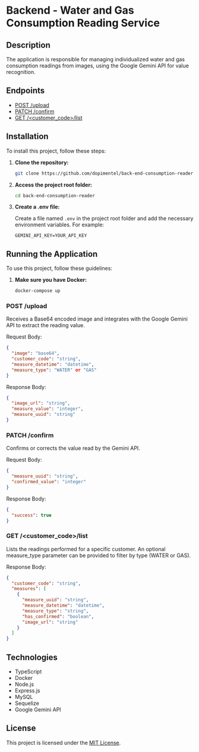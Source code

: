 # Backend - Water and Gas Consumption Reading Service

## Description

The application is responsible for managing individualized water and gas consumption readings from images, using the Google Gemini API for value recognition.

## Endpoints

- [POST /upload](#post-upload)
- [PATCH /confirm](#patch-confirm)
- [GET /\<customer_code\>/list](#get-customercodelist)

## Installation

To install this project, follow these steps:

1. **Clone the repository:**

   ```bash
   git clone https://github.com/dopimentel/back-end-consumption-reader.git
   ```

2. **Access the project root folder:**

   ```bash
   cd back-end-consumption-reader
   ```

3. **Create a .env file:**

   Create a file named `.env` in the project root folder and add the necessary environment variables. For example:

   ```
   GEMINI_API_KEY=YOUR_API_KEY
   ```

## Running the Application

To use this project, follow these guidelines:

1. **Make sure you have Docker:**

   ```bash
   docker-compose up
   ```

### POST /upload

Receives a Base64 encoded image and integrates with the Google Gemini API to extract the reading value.

Request Body:

```json
{
  "image": "base64",
  "customer_code": "string",
  "measure_datetime": "datetime",
  "measure_type": "WATER" or "GAS"
}
```

Response Body:

```json
{
  "image_url": "string",
  "measure_value": "integer",
  "measure_uuid": "string"
}
```

### PATCH /confirm

Confirms or corrects the value read by the Gemini API.

Request Body:

```json
{
  "measure_uuid": "string",
  "confirmed_value": "integer"
}
```

Response Body:

```json
{
  "success": true
}
```

### GET /<customer_code>/list

Lists the readings performed for a specific customer. An optional measure_type parameter can be provided to filter by type (WATER or GAS).

Response Body:

```json
{
  "customer_code": "string",
  "measures": [
    {
      "measure_uuid": "string",
      "measure_datetime": "datetime",
      "measure_type": "string",
      "has_confirmed": "boolean",
      "image_url": "string"
    }
  ]
}
```

## Technologies

- TypeScript
- Docker
- Node.js
- Express.js
- MySQL
- Sequelize
- Google Gemini API

## License

This project is licensed under the [MIT License](LICENSE).
